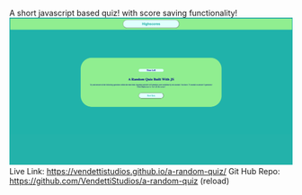 A short javascript based quiz! with score saving functionality!
![screenshot](/assets/images/ss.png)
Live Link: https://vendettistudios.github.io/a-random-quiz/
Git Hub Repo: https://github.com/VendettiStudios/a-random-quiz
(reload)
